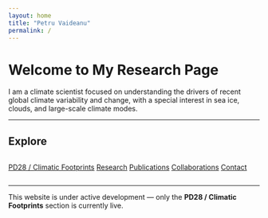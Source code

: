 ```yaml
---
layout: home
title: "Petru Vaideanu"
permalink: /
---
```


# Welcome to My Research Page

I am a climate scientist focused on understanding the drivers of recent global climate variability and change, with a special interest in sea ice, clouds, and large-scale climate modes.

---

## Explore

<div style="display: flex; flex-wrap: wrap; gap: 15px; margin-top: 10px;">

<a class="button" href="/pd28/">PD28 / Climatic Footprints</a>
<a class="button" href="/research/">Research</a>
<a class="button" href="/publications/">Publications</a>
<a class="button" href="/collaborations/">Collaborations</a>
<a class="button" href="/contact/">Contact</a>

</div>

---

This website is under active development — only the **PD28 / Climatic Footprints** section is currently live.

